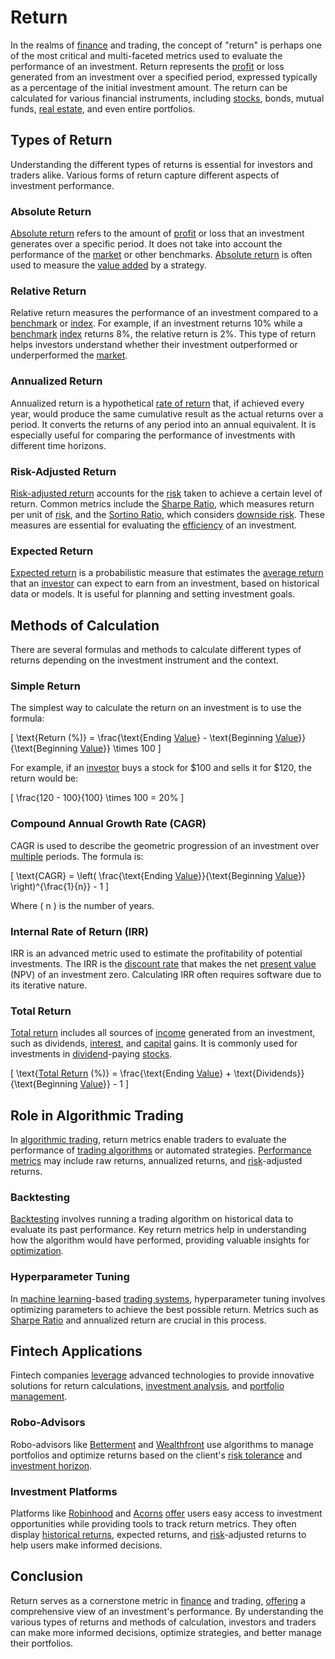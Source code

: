 # Return

In the realms of [finance](../f/finance.md) and trading, the concept of "return" is perhaps one of the most critical and multi-faceted metrics used to evaluate the performance of an investment. Return represents the [profit](../p/profit.md) or loss generated from an investment over a specified period, expressed typically as a percentage of the initial investment amount. The return can be calculated for various financial instruments, including [stocks](../s/stock.md), bonds, mutual funds, [real estate](../r/real_estate.md), and even entire portfolios.

## Types of Return

Understanding the different types of returns is essential for investors and traders alike. Various forms of return capture different aspects of investment performance.

### Absolute Return

[Absolute return](../a/absolute_return.md) refers to the amount of [profit](../p/profit.md) or loss that an investment generates over a specific period. It does not take into account the performance of the [market](../m/market.md) or other benchmarks. [Absolute return](../a/absolute_return.md) is often used to measure the [value added](../v/value_added.md) by a strategy.

### Relative Return

Relative return measures the performance of an investment compared to a [benchmark](../b/benchmark.md) or [index](../i/index_instrument.md). For example, if an investment returns 10% while a [benchmark](../b/benchmark.md) [index](../i/index_instrument.md) returns 8%, the relative return is 2%. This type of return helps investors understand whether their investment outperformed or underperformed the [market](../m/market.md).

### Annualized Return

Annualized return is a hypothetical [rate of return](../r/rate_of_return.md) that, if achieved every year, would produce the same cumulative result as the actual returns over a period. It converts the returns of any period into an annual equivalent. It is especially useful for comparing the performance of investments with different time horizons.

### Risk-Adjusted Return

[Risk-adjusted return](../r/risk-adjusted_return.md) accounts for the [risk](../r/risk.md) taken to achieve a certain level of return. Common metrics include the [Sharpe Ratio](../s/sharpe_ratio.md), which measures return per unit of [risk](../r/risk.md), and the [Sortino Ratio](../s/sortino_ratio.md), which considers [downside risk](../d/downside_risk.md). These measures are essential for evaluating the [efficiency](../e/efficiency.md) of an investment.

### Expected Return

[Expected return](../e/expected_return.md) is a probabilistic measure that estimates the [average return](../a/average_return.md) that an [investor](../i/investor.md) can expect to earn from an investment, based on historical data or models. It is useful for planning and setting investment goals.

## Methods of Calculation

There are several formulas and methods to calculate different types of returns depending on the investment instrument and the context.

### Simple Return

The simplest way to calculate the return on an investment is to use the formula:

\[ \text{Return (\%)} = \frac{\text{Ending [Value](../v/value.md)} - \text{Beginning [Value](../v/value.md)}}{\text{Beginning [Value](../v/value.md)}} \times 100 \]

For example, if an [investor](../i/investor.md) buys a stock for $100 and sells it for $120, the return would be:

\[ \frac{120 - 100}{100} \times 100 = 20\% \]

### Compound Annual Growth Rate (CAGR)

CAGR is used to describe the geometric progression of an investment over [multiple](../m/multiple.md) periods. The formula is:

\[ \text{CAGR} = \left( \frac{\text{Ending [Value](../v/value.md)}}{\text{Beginning [Value](../v/value.md)}} \right)^{\frac{1}{n}} - 1 \]

Where \( n \) is the number of years.

### Internal Rate of Return (IRR)

IRR is an advanced metric used to estimate the profitability of potential investments. The IRR is the [discount rate](../d/discount_rate.md) that makes the net [present value](../p/present_value.md) (NPV) of an investment zero. Calculating IRR often requires software due to its iterative nature.

### Total Return

[Total return](../t/total_return.md) includes all sources of [income](../i/income.md) generated from an investment, such as dividends, [interest](../i/interest.md), and [capital](../c/capital.md) gains. It is commonly used for investments in [dividend](../d/dividend.md)-paying [stocks](../s/stock.md).

\[ \text{[Total Return](../t/total_return.md) (\%)} = \frac{\text{Ending [Value](../v/value.md)} + \text{Dividends}}{\text{Beginning [Value](../v/value.md)}} - 1 \]

## Role in Algorithmic Trading

In [algorithmic trading](../a/accountability.md), return metrics enable traders to evaluate the performance of [trading algorithms](../t/trading_algorithms.md) or automated strategies. [Performance metrics](../p/performance_metrics.md) may include raw returns, annualized returns, and [risk](../r/risk.md)-adjusted returns.

### Backtesting

[Backtesting](../b/backtesting.md) involves running a trading algorithm on historical data to evaluate its past performance. Key return metrics help in understanding how the algorithm would have performed, providing valuable insights for [optimization](../o/optimization.md).

### Hyperparameter Tuning

In [machine learning](../m/machine_learning.md)-based [trading systems](../t/trading_systems.md), hyperparameter tuning involves optimizing parameters to achieve the best possible return. Metrics such as [Sharpe Ratio](../s/sharpe_ratio.md) and annualized return are crucial in this process.

## Fintech Applications

Fintech companies [leverage](../l/leverage.md) advanced technologies to provide innovative solutions for return calculations, [investment analysis](../i/investment_analysis.md), and [portfolio management](../p/par.md).

### Robo-Advisors

Robo-advisors like [Betterment](https://www.betterment.com) and [Wealthfront](https://www.wealthfront.com) use algorithms to manage portfolios and optimize returns based on the client's [risk tolerance](../r/risk_tolerance.md) and [investment horizon](../i/investment_horizon.md).

### Investment Platforms

Platforms like [Robinhood](https://www.robinhood.com) and [Acorns](https://www.acorns.com) [offer](../o/offer.md) users easy access to investment opportunities while providing tools to track return metrics. They often display [historical returns](../h/historical_returns.md), expected returns, and [risk](../r/risk.md)-adjusted returns to help users make informed decisions.

## Conclusion

Return serves as a cornerstone metric in [finance](../f/finance.md) and trading, [offering](../o/offering.md) a comprehensive view of an investment's performance. By understanding the various types of returns and methods of calculation, investors and traders can make more informed decisions, optimize strategies, and better manage their portfolios.